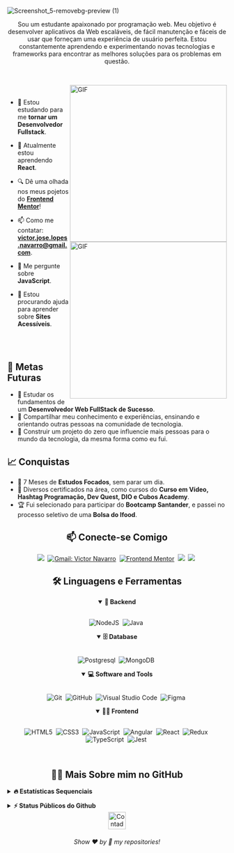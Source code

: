 ![Screenshot_5-removebg-preview (1)](https://github.com/bush1D3v/bush1D3v/assets/133554156/4173cfa4-abfb-48e2-9a24-42ea9cec2567)

<p align="center">
Sou um estudante apaixonado por programação web. Meu objetivo é desenvolver aplicativos da Web escaláveis, de fácil manutenção e fáceis de usar que forneçam uma experiência de usuário perfeita. Estou constantemente aprendendo e experimentando novas tecnologias e frameworks para encontrar as melhores soluções para os problemas em questão.
</p>

##

<br>

<!--- Web illustrations by Storyset ( https://storyset.com/web ) --->
<img align="right" alt="GIF" src="https://user-images.githubusercontent.com/90595158/224520261-cac35362-4a70-4108-85c8-260ac8e0b0bd.svg#gh-dark-mode-only" width="360px"/>
<img align="right" alt="GIF" src="https://user-images.githubusercontent.com/90595158/224520109-e00b8f1e-08c9-4316-9920-ea4e88701a61.svg#gh-light-mode-only" width="360px"/>


<br>



- 🔭 Estou estudando para me **tornar um Desenvolvedor Fullstack**.

- 🌱 Atualmente estou aprendendo **React**.

- 🔍 Dê uma olhada nos meus pojetos do [**Frontend Mentor**](https://www.frontendmentor.io/profile/bush1D3v)!

- 📫 Como me contatar: **victor.jose.lopes.navarro@gmail.com**.

- 💬 Me pergunte sobre **JavaScript**.

- 🤝 Estou procurando ajuda para aprender sobre **Sites Acessíveis**.

<br>
<br>


## 🎯 Metas Futuras

- 🧠 Estudar os fundamentos de um **Desenvolvedor Web FullStack de Sucesso**.
- 🌟 Compartilhar meu conhecimento e experiências, ensinando e orientando outras pessoas na comunidade de tecnologia.
- 🤖 Construir um projeto do zero que influencie mais pessoas para o mundo da tecnologia, da mesma forma como eu fui.

## 📈 Conquistas

- 🎉 7 Meses de **Estudos Focados**, sem parar um dia.
- 🤝 Diversos certificados na área, como cursos do **Curso em Vídeo, Hashtag Programação, Dev Quest, DIO e Cubos Academy**.
- 🏆 Fui selecionado para participar do **Bootcamp Santander**, e passei no processo seletivo de uma **Bolsa do Ifood**.

<h2 align="center">📫 Conecte-se Comigo</h2>

<div align = "center">

<a href="https://www.linkedin.com/in/vj021/" target="_blank"><img src="https://img.shields.io/badge/-LinkedIn-%230077B5?style=for-the-badge&logo=linkedin&logoColor=white"></a>&nbsp;
[![Gmail: Victor Navarro](https://img.shields.io/badge/-gmail-red?style=for-the-badge&logo=Gmail&logoColor=white&link=mailto:victor.jose.lopes.navarro@gmail.com)](mailto:victor.jose.lopes.navarro@gmail.com)&nbsp;
[![Frontend Mentor](https://img.shields.io/badge/FrontendMentor-593D88?style=for-the-badge&logo=frontendmentor&logoColor=white&link=https://www.frontendmentor.io/profile/bush1D3v)](https://www.frontendmentor.io/profile/bush1D3v)&nbsp;
<a href="https://instagram.com/victorj.021?igshid=MzNlNGNkZWQ4Mg==" target="_blank"><img src="https://img.shields.io/badge/-Instagram-%23E4405F?style=for-the-badge&logo=instagram&logoColor=white"></a>&nbsp;
 <a href="https://discord.gg/f65nxQt7UV" target="_blank"><img src="https://img.shields.io/badge/Discord-7289DA?style=for-the-badge&logo=discord&logoColor=white"></a>&nbsp;
  
</div>

<div align = "center">

<h2 align="center">🛠️ Linguagens e Ferramentas</h2>
    
<details open>
<summary><b>🧰 Backend</b></summary>
<br>

![NodeJS](https://img.shields.io/badge/node.js-6DA55F?style=for-the-badge&logo=node.js&logoColor=white)&nbsp;
![Java](https://img.shields.io/badge/java-%23ED8B00.svg?style=for-the-badge&logo=openjdk&logoColor=white)&nbsp;
</details>

<details open>
<summary><b>🗄️ Database</b></summary>
<br>

![Postgresql](https://img.shields.io/badge/postgresql-%23316192.svg?style=for-the-badge&logo=postgresql&logoColor=white)&nbsp;
![MongoDB](https://img.shields.io/badge/MongoDB-%234ea94b.svg?style=for-the-badge&logo=mongodb&logoColor=white)&nbsp;
</details>

<details open>
<summary><b>💻 Software and Tools</b></summary>
<br>

![Git](https://img.shields.io/badge/-git-red?style=for-the-badge&logo=Git&logoColor=white)&nbsp;
![GitHub](https://img.shields.io/badge/-GitHub-181717?style=for-the-badge&logo=github)&nbsp;
![Visual Studio Code](https://img.shields.io/badge/-VSCODE-007ACC?style=for-the-badge&&logo=visual-studio-code&logoColor=white)&nbsp;
![Figma](https://img.shields.io/badge/figma-%23F24E1E.svg?style=for-the-badge&logo=figma&logoColor=white)&nbsp;
</details>

<details open>
<summary><b>🏄‍♂️ Frontend</b></summary>
<br>
  
![HTML5](https://img.shields.io/badge/-HTML5-E34F26?style=for-the-badge&logo=html5&logoColor=white)&nbsp;
![CSS3](https://img.shields.io/badge/css3-%231572B6.svg?style=for-the-badge&logo=css3&logoColor=white)&nbsp;
![JavaScript](https://img.shields.io/badge/Javascript-F7DF1E.svg?style=for-the-badge&logo=javascript&logoColor=black)&nbsp;
![Angular](https://img.shields.io/badge/angular-%23DD0031.svg?style=for-the-badge&logo=angular&logoColor=white)&nbsp;
![React](https://img.shields.io/badge/react-%2320232a.svg?style=for-the-badge&logo=react&logoColor=%2361DAFB)&nbsp;
![Redux](https://img.shields.io/badge/-Redux-5F3DC4?style=for-the-badge&logo=redux&logoColor=white)&nbsp;
![TypeScript](https://img.shields.io/badge/typescript-%23007ACC.svg?style=for-the-badge&logo=typescript&logoColor=white)&nbsp;
![Jest](https://img.shields.io/badge/Jest-C21325?style=for-the-badge&logo=jest&logoColor=white)&nbsp;
</details>

</div>

<br>

<h2 align="center">👨‍💻 Mais Sobre mim no GitHub</h2>

<details>
<summary><b>🔥 Estatísticas Sequenciais</b></summary>
<br>
<p align="center">
<img src="http://github-readme-streak-stats.herokuapp.com?user=bush1D3v&theme=radical&hide_border=true" alt="bush1D3v" width="390"/>
</p>
</details>
  
<!-- BLOG-POST-LIST:END -->
</p>
</details>

<details>
<summary><b>⚡ Status Públicos do Github</b></summary>
<br>
<p align="center">
<img height="180em" src="https://github-readme-stats-vert-three-11.vercel.app/api?username=bush1D3v&show_icons=true&theme=radical&hide"/>
<img height="180em" src="https://github-readme-stats-vert-three-11.vercel.app/api/top-langs/?username=bush1D3v&layout=compact&langs_count=6&theme=radical&hide"/>
</p>
</details>

<div align="center">
  <img src="https://visitor-badge.feriirawann.repl.co/?username=bush1D3v&repo=bush1D3v&style=for-the-badge&label=Visitantes&logo=OpenTelemetry&color=527BBF&contentType=svg" alt="Contador de Visitas do Perfil no Github do Victor" height="40px" />
</div>

<h6 align="center">Show ❤️ by 🌟 my repositories!</h6>
